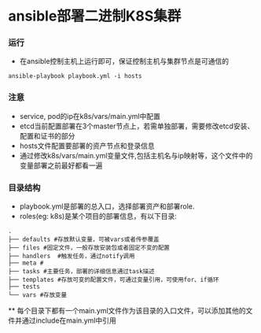 # ansible部署二进制K8S集群



### 运行

* 在ansible控制主机上运行即可，保证控制主机与集群节点是可通信的

```shell
ansible-playbook playbook.yml -i hosts
```

### 注意
* service, pod的ip在k8s/vars/main.yml中配置
* etcd当前配置部署在3个master节点上，若需单独部署，需要修改etcd安装、配置和证书的部分
* hosts文件配置要部署的资产节点和登录信息
* 通过修改k8s/vars/main.yml变量文件,包括主机名与ip映射等，这个文件中的变量部署之前最好都看一遍

### 目录结构
* playbook.yml是部署的总入口，选择部署资产和部署role.
* roles(eg: k8s)是某个项目的部署信息，有以下目录:
```shell
.
├── defaults #存放默认变量，可被vars或者传参覆盖
├── files #固定文件，一般存放安装包或者固定不变的配置
├── handlers  #触发任务，通过notify调用
├── meta #
├── tasks #主要任务，部署的详细信息通过task描述
├── templates #存放可变的配置文件，可通过变量引用，可使用for、if循环
├── tests 
└── vars #存放变量
```
** 每个目录下都有一个main.yml文件作为该目录的入口文件，可以添加其他的文件并通过include在main.yml中引用


